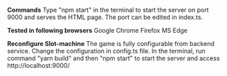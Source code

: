 __Commands__
Type "npm start" in the terminal to start the server on port 9000 and serves the HTML page. The port can be edited in index.ts.

__Tested in following browsers__
Google Chrome
Firefox
MS Edge

__Reconfigure Slot-machine__
The game is fully configurable from backend service.
Change the configuration in config.ts file.
In the terminal, run command "yarn build" and then "npm start" to start the server and access http://localhost:9000/
